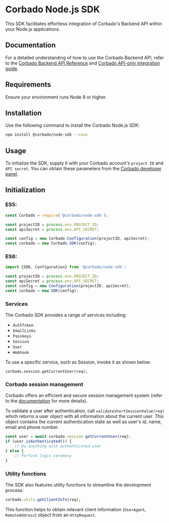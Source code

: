 # Corbado Node.js SDK

This SDK facilitates effortless integration of Corbado's Backend API within your Node.js applications.

## Documentation

For a detailed understanding of how to use the Corbado Backend API, refer to
the [Corbado Backend API Reference](https://api.corbado.com/docs/api/)
and [Corbado API-only integration guide](https://docs.corbado.com/integrations/api-only).

## Requirements

Ensure your environment runs Node 8 or higher.

## Installation

Use the following command to install the Corbado Node.js SDK:

```sh
npm install @corbado/node-sdk --save
```

## Usage

To initialize the SDK, supply it with your Corbado account's ```project ID``` and ```API secret```. You can obtain these
parameters
from the [Corbado developer panel](https://app.corbado.com).

## Initialization

### ES5:

```JavaScript
const Corbado = require('@corbado/node-sdk');

const projectID = process.env.PROJECT_ID;
const apiSecret = process.env.API_SECRET;

const config = new Corbado.Configuration(projectID, apiSecret);
const corbado = new Corbado.SDK(config);
```

### ES6:

```JavaScript 
import {SDK, Configuration} from '@corbado/node-sdk';

const projectID = process.env.PROJECT_ID;
const apiSecret = process.env.API_SECRET;
const config = new Configuration(projectID, apiSecret);
const corbado = new SDK(config);
```

### Services

The Corbado SDK provides a range of services including:

- `AuthToken`
- `EmailLinks`
- `Passkeys`
- `Session`
- `User`
- `Webhook`


To use a specific service, such as Session, invoke it as shown below:

```
corbado.session.getCurrentUser(req);
```

### Corbado session management

Corbado offers an efficient and secure session management system (refer to
the [documentation](https://docs.corbado.com/overview/welcome) for more details).

To validate a user after authentication, call `validateshortSessionValue(req)` which returns a user object with
all information about the current user. This object contains the current authentication state as well as user's id,
name, email and phone number.

```JavaScript
const user = await corbado.session.getCurrentUser(req);
if (user.isAuthenticated()) {
    // Do anything with authenticated user
} else {
    // Perform login ceremony
}
```

### Utility functions

The SDK also features utility functions to streamline the development process:

```JavaScript
corbado.utils.getClientInfo(req);
```

This function helps to obtain relevant client information (```UserAgent```, ```RemoteAddress```) object from
an ```HttpRequest```.
